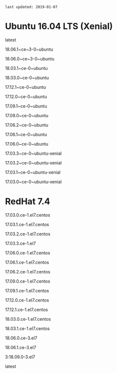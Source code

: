 `last updated: 2019-01-07`

# Ubuntu 16.04 LTS (Xenial)
latest

18.06.1~ce~3-0~ubuntu

18.06.0~ce~3-0~ubuntu

18.03.1~ce-0~ubuntu

18.03.0~ce-0~ubuntu

17.12.1~ce-0~ubuntu

17.12.0~ce-0~ubuntu

17.09.1~ce-0~ubuntu

17.09.0~ce-0~ubuntu

17.06.2~ce-0~ubuntu

17.06.1~ce-0~ubuntu

17.06.0~ce-0~ubuntu

17.03.3~ce-0~ubuntu-xenial

17.03.2~ce-0~ubuntu-xenial

17.03.1~ce-0~ubuntu-xenial

17.03.0~ce-0~ubuntu-xenial

# RedHat 7.4
17.03.0.ce-1.el7.centos

17.03.1.ce-1.el7.centos

17.03.2.ce-1.el7.centos

17.03.3.ce-1.el7

17.06.0.ce-1.el7.centos

17.06.1.ce-1.el7.centos

17.06.2.ce-1.el7.centos

17.09.0.ce-1.el7.centos

17.09.1.ce-1.el7.centos

17.12.0.ce-1.el7.centos

17.12.1.ce-1.el7.centos

18.03.0.ce-1.el7.centos

18.03.1.ce-1.el7.centos

18.06.0.ce-3.el7

18.06.1.ce-3.el7

3:18.09.0-3.el7

latest